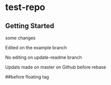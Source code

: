 # test-repo

## Getting Started

some changes 

Edited on the example branch

No editing on update-readme branch

Updats made on master on Github before rebase

##before floating tag
